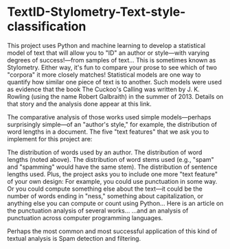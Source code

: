 # TextID-Stylometry-Text-style-classification
This project uses Python and machine learning to develop a statistical model of text that will allow you to "ID" an author or style—with varying degrees of success!—from samples of text...
This is sometimes known as Stylometry.
Either way, it's fun to compare your prose to see which of two "corpora" it more closely matches!
Statistical models are one way to quantify how similar one piece of text is to another. Such models were used as evidence that the book The Cuckoo's Calling was written by J. K. Rowling (using the name Robert Galbraith) in the summer of 2013. Details on that story and the analysis done appear at this link.

The comparative analysis of those works used simple models—perhaps surprisingly simple—of an "author's style," for example, the distribution of word lengths in a document. The five "text features" that we ask you to implement for this project are:

The distribution of words used by an author.
The distribution of word lengths (noted above).
The distribution of word stems used (e.g., "spam" and "spamming" would have the same stem).
The distribution of sentence lengths used.
Plus, the project asks you to include one more "text feature" of your own design:
For example, you could use punctuation in some way.
Or you could compute something else about the text—it could be the number of words ending in "ness," something about capitalization, or anything else you can compute or count using Python...
Here is an article on the punctuation analysis of several works...
...and an analysis of punctuation across computer programming languages.

Perhaps the most common and most successful application of this kind of textual analysis is Spam detection and filtering.
